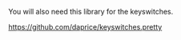 You will also need this library for the keyswitches. 

https://github.com/daprice/keyswitches.pretty